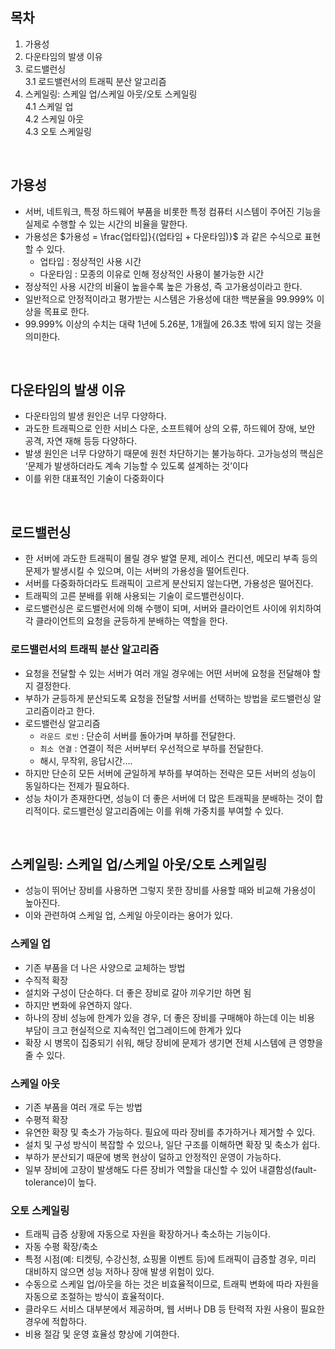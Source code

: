 ## 목차
1. 가용성  
2. 다운타임의 발생 이유  
3. 로드밸런싱  
   3.1 로드밸런서의 트래픽 분산 알고리즘  
4. 스케일링: 스케일 업/스케일 아웃/오토 스케일링  
   4.1 스케일 업  
   4.2 스케일 아웃  
   4.3 오토 스케일링
</br>

## 가용성



- 서버, 네트워크, 특정 하드웨어 부품을 비롯한 특정 컴퓨터 시스템이 주어진 기능을 실제로 수행할 수 있는 시간의 비율을 말한다.
- 가용성은  $가용성 = \frac{업타입}{(업타임 + 다운타임)}$ 과 같은 수식으로 표현할 수 있다.
    - 업타입 : 정상적인 사용 시간
    - 다운타임 : 모종의 이유로 인해 정상적인 사용이 불가능한 시간
- 정상적인 사용 시간의 비율이 높을수록 높은 가용성, 즉 고가용성이라고 한다.
- 일반적으로 안정적이라고 평가받는 시스템은 가용성에 대한 백분율을 99.999% 이상을 목표로 한다.
- 99.999% 이상의 수치는 대략 1년에 5.26분, 1개월에 26.3초 밖에 되지 않는 것을 의미한다.

</br>

## 다운타임의 발생 이유


- 다운타임의 발생 원인은 너무 다양하다.
- 과도한 트래픽으로 인한 서비스 다운, 소프트웨어 상의 오류, 하드웨어 장애, 보안 공격, 자연 재해 등등 다양하다.
- 발생 원인은 너무 다양하기 때문에 원천 차단하기는 불가능하다. 고가능성의 핵심은 ‘문제가 발생하더라도 계속 기능할 수 있도록 설계하는 것’이다
- 이를 위한 대표적인 기술이 다중화이다

</br>

## 로드밸런싱


- 한 서버에 과도한 트래픽이 몰릴 경우 발열 문제, 레이스 컨디션, 메모리 부족 등의 문제가 발생시킬 수 있으며, 이는 서버의 가용성을 떨어트린다.
- 서버를 다중화하더라도 트래픽이 고르게 분산되지 않는다면, 가용성은 떨어진다.
- 트래픽의 고른 분배를 위해 사용되는 기술이 로드밸런싱이다.
- 로드밸런싱은 로드밸런서에 의해 수행이 되며, 서버와 클라이언트 사이에 위치하여 각 클라이언트의 요청을 균등하게 분배하는 역할을 한다.

### 로드밸런서의 트래픽 분산 알고리즘

- 요청을 전달할 수 있는 서버가 여러 개일 경우에는 어떤 서버에 요청을 전달해야 할지 결정한다.
- 부하가 균등하게 분산되도록 요청을 전달할 서버를 선택하는 방법을 로드밸런싱 알고리즘이라고 한다.
- 로드밸런싱 알고리즘
    - `라운드 로빈` : 단순히 서버를 돌아가며 부하를 전달한다.
    - `최소 연결` : 연결이 적은 서버부터 우선적으로 부하를 전달한다.
    - 해시, 무작위, 응답시간….
- 하지만 단순히 모든 서버에 균일하게 부하를 부여하는 전략은 모든 서버의 성능이 동일하다는 전제가 필요하다.
- 성능 차이가 존재한다면, 성능이 더 좋은 서버에 더 많은 트래픽을 분배하는 것이 합리적이다. 로드밸런싱 알고리즘에는 이를 위해 가중치를 부여할 수 있다.

</br>

## 스케일링: 스케일 업/스케일 아웃/오토 스케일링



- 성능이 뛰어난 장비를 사용하면 그렇지 못한 장비를 사용할 때와 비교해 가용성이 높아진다.
- 이와 관련하여 스케일 업, 스케일 아웃이라는 용어가 있다.

### 스케일 업

- 기존 부품을 더 나은 사양으로 교체하는 방법
- 수직적 확장
- 설치와 구성이 단순하다. 더 좋은 장비로 갈아 끼우기만 하면 됨
- 하지만 변화에 유연하지 않다.
- 하나의 장비 성능에 한계가 있을 경우, 더 좋은 장비를 구매해야 하는데 이는 비용 부담이 크고 현실적으로 지속적인 업그레이드에 한계가 있다
- 확장 시 병목이 집중되기 쉬워, 해당 장비에 문제가 생기면 전체 시스템에 큰 영향을 줄 수 있다.

### 스케일 아웃

- 기존 부품을 여러 개로 두는 방법
- 수평적 확장
- 유연한 확장 및 축소가 가능하다. 필요에 따라 장비를 추가하거나 제거할 수 있다.
- 설치 및 구성 방식이 복잡할 수 있으나, 일단 구조를 이해하면 확장 및 축소가 쉽다.
- 부하가 분산되기 때문에 병목 현상이 덜하고 안정적인 운영이 가능하다.
- 일부 장비에 고장이 발생해도 다른 장비가 역할을 대신할 수 있어 내결함성(fault-tolerance)이 높다.

### 오토 스케일링

- 트래픽 급증 상황에 자동으로 자원을 확장하거나 축소하는 기능이다.
- 자동 수평 확장/축소
- 특정 시점(예: 티켓팅, 수강신청, 쇼핑몰 이벤트 등)에 트래픽이 급증할 경우, 미리 대비하지 않으면 성능 저하나 장애 발생 위험이 있다.
- 수동으로 스케일 업/아웃을 하는 것은 비효율적이므로, 트래픽 변화에 따라 자원을 자동으로 조절하는 방식이 효율적이다.
- 클라우드 서비스 대부분에서 제공하며, 웹 서버나 DB 등 탄력적 자원 사용이 필요한 경우에 적합하다.
- 비용 절감 및 운영 효율성 향상에 기여한다.
